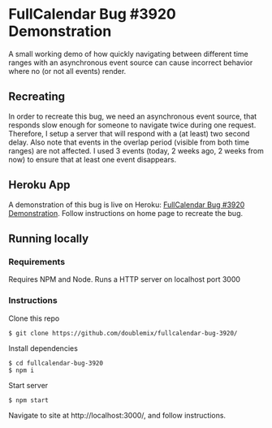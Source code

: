 # FullCalendar Bug #3920 Demonstration

A small working demo of how quickly navigating between different time ranges with an asynchronous event source
can cause incorrect behavior where no (or not all events) render.

## Recreating

In order to recreate this bug, we need an asynchronous event source, that responds slow enough for someone to navigate twice during one request.
Therefore, I setup a server that will respond with a (at least) two second delay.
Also note that events in the overlap period (visible from both time ranges) are not affected.
I used 3 events (today, 2 weeks ago, 2 weeks from now) to ensure that at least one event disappears.

## Heroku App

A demonstration of this bug is live on Heroku: [FullCalendar Bug #3920 Demonstration](https://doublemx2-fullcalendar-bug3920.herokuapp.com/). Follow instructions on home page to recreate the bug.

## Running locally

### Requirements

Requires NPM and Node. Runs a HTTP server on localhost port 3000

### Instructions

Clone this repo

    $ git clone https://github.com/doublemix/fullcalendar-bug-3920/

Install dependencies

    $ cd fullcalendar-bug-3920
    $ npm i

Start server

    $ npm start

Navigate to site at http://localhost:3000/, and follow instructions.